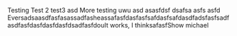Testing
Test 2
test3
asd
More testing uwu
asd
asasfdsf
dsafsa
asfs
asfd
EversadsaasdfasfasassadfasheassafasfdasfasfsafdasfsafdasdfadsfasfsadfasdfasfdasfdasfdasfdsadfasfdouIt works, I thinksafasfShow michael